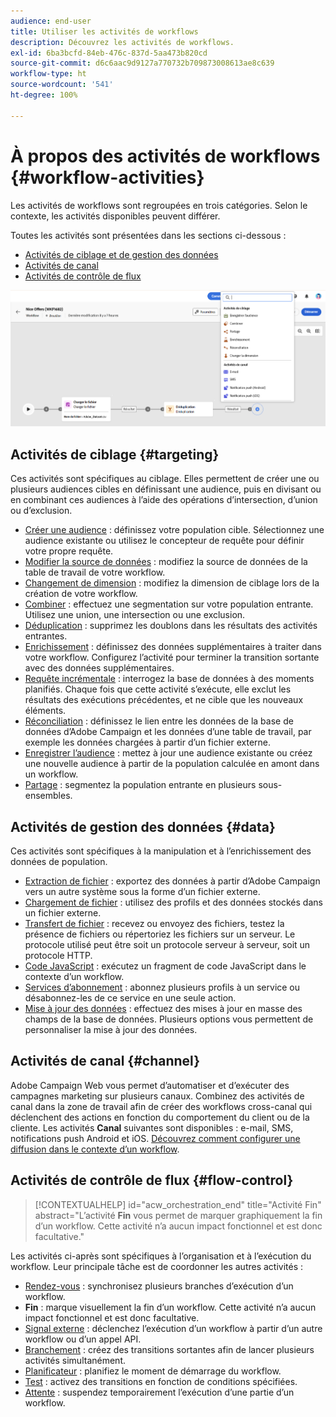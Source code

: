 ```yaml
---
audience: end-user
title: Utiliser les activités de workflows
description: Découvrez les activités de workflows.
exl-id: 6ba3bcfd-84eb-476c-837d-5aa473b820cd
source-git-commit: d6c6aac9d9127a770732b709873008613ae8c639
workflow-type: ht
source-wordcount: '541'
ht-degree: 100%

---
```


# À propos des activités de workflows {#workflow-activities}

Les activités de workflows sont regroupées en trois catégories. Selon le contexte, les activités disponibles peuvent différer.

Toutes les activités sont présentées dans les sections ci-dessous :

* [Activités de ciblage et de gestion des données](#targeting)
* [Activités de canal](#channel)
* [Activités de contrôle de flux](#flow-control)

![Vue d’ensemble des activités de workflows](../assets/workflow-activities.png)

## Activités de ciblage {#targeting}

Ces activités sont spécifiques au ciblage. Elles permettent de créer une ou plusieurs audiences cibles en définissant une audience, puis en divisant ou en combinant ces audiences à l’aide des opérations d’intersection, d’union ou d’exclusion.

* [Créer une audience](build-audience.md) : définissez votre population cible. Sélectionnez une audience existante ou utilisez le concepteur de requête pour définir votre propre requête.
* [Modifier la source de données](change-data-source.md) : modifiez la source de données de la table de travail de votre workflow.
* [Changement de dimension](change-dimension.md) : modifiez la dimension de ciblage lors de la création de votre workflow.
* [Combiner](combine.md) : effectuez une segmentation sur votre population entrante. Utilisez une union, une intersection ou une exclusion.
* [Déduplication](deduplication.md) : supprimez les doublons dans les résultats des activités entrantes.
* [Enrichissement](enrichment.md) : définissez des données supplémentaires à traiter dans votre workflow. Configurez l’activité pour terminer la transition sortante avec des données supplémentaires.
* [Requête incrémentale](incremental-query.md) : interrogez la base de données à des moments planifiés. Chaque fois que cette activité s’exécute, elle exclut les résultats des exécutions précédentes, et ne cible que les nouveaux éléments.
* [Réconciliation](reconciliation.md) : définissez le lien entre les données de la base de données d’Adobe Campaign et les données d’une table de travail, par exemple les données chargées à partir d’un fichier externe.
* [Enregistrer l’audience](save-audience.md) : mettez à jour une audience existante ou créez une nouvelle audience à partir de la population calculée en amont dans un workflow.
* [Partage](split.md) : segmentez la population entrante en plusieurs sous-ensembles.

## Activités de gestion des données {#data}

Ces activités sont spécifiques à la manipulation et à l’enrichissement des données de population.

* [Extraction de fichier](extract-file.md) : exportez des données à partir d’Adobe Campaign vers un autre système sous la forme d’un fichier externe.
* [Chargement de fichier](load-file.md) : utilisez des profils et des données stockés dans un fichier externe.
* [Transfert de fichier](transfer-file.md) : recevez ou envoyez des fichiers, testez la présence de fichiers ou répertoriez les fichiers sur un serveur. Le protocole utilisé peut être soit un protocole serveur à serveur, soit un protocole HTTP.
* [Code JavaScript](javascript-code.md) : exécutez un fragment de code JavaScript dans le contexte d’un workflow.
* [Services d’abonnement](subscription-services.md) : abonnez plusieurs profils à un service ou désabonnez-les de ce service en une seule action.
* [Mise à jour des données](update-data.md) : effectuez des mises à jour en masse des champs de la base de données. Plusieurs options vous permettent de personnaliser la mise à jour des données.

## Activités de canal {#channel}

Adobe Campaign Web vous permet d’automatiser et d’exécuter des campagnes marketing sur plusieurs canaux. Combinez des activités de canal dans la zone de travail afin de créer des workflows cross-canal qui déclenchent des actions en fonction du comportement du client ou de la cliente. Les activités **Canal** suivantes sont disponibles : e-mail, SMS, notifications push Android et iOS. [Découvrez comment configurer une diffusion dans le contexte d’un workflow](channels.md).

## Activités de contrôle de flux {#flow-control}

>[!CONTEXTUALHELP]
>id="acw_orchestration_end"
>title="Activité Fin"
>abstract="L’activité **Fin** vous permet de marquer graphiquement la fin d’un workflow. Cette activité n’a aucun impact fonctionnel et est donc facultative."

Les activités ci-après sont spécifiques à l’organisation et à l’exécution du workflow. Leur principale tâche est de coordonner les autres activités :

* [Rendez-vous](and-join.md) : synchronisez plusieurs branches d’exécution d’un workflow.
* **Fin** : marque visuellement la fin d’un workflow. Cette activité n’a aucun impact fonctionnel et est donc facultative.
* [Signal externe](external-signal.md) : déclenchez l’exécution d’un workflow à partir d’un autre workflow ou d’un appel API.
* [Branchement](fork.md) : créez des transitions sortantes afin de lancer plusieurs activités simultanément.
* [Planificateur](scheduler.md) : planifiez le moment de démarrage du workflow.
* [Test](test.md) : activez des transitions en fonction de conditions spécifiées.
* [Attente](wait.md) : suspendez temporairement l’exécution d’une partie d’un workflow.